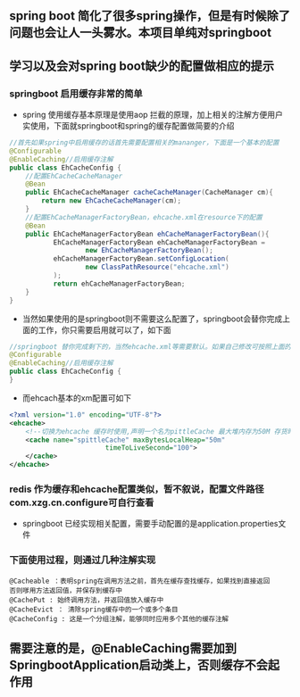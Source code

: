 ## spring boot 简化了很多spring操作，但是有时候除了问题也会让人一头雾水。本项目单纯对springboot
## 学习以及会对spring boot缺少的配置做相应的提示
###  springboot 启用缓存非常的简单
*  spring 使用缓存基本原理是使用aop 拦截的原理，加上相关的注解方便用户实使用，下面就springboot和spring的缓存配置做简要的介绍
```java
//首先如果spring中启用缓存的话首先需要配置相关的mananger，下面是一个基本的配置
@Configurable
@EnableCaching//启用缓存注解
public class EhCacheConfig {
    //配置EhCacheCacheManager
    @Bean
    public EhCacheCacheManager cacheCacheManager(CacheManager cm){
        return new EhCacheCacheManager(cm);
    }
    //配置EhCacheManagerFactoryBean，ehcache.xml在resource下的配置
    @Bean
    public EhCacheManagerFactoryBean ehCacheManagerFactoryBean(){
           EhCacheManagerFactoryBean ehCacheManagerFactoryBean =
                   new EhCacheManagerFactoryBean();
           ehCacheManagerFactoryBean.setConfigLocation(
                   new ClassPathResource("ehcache.xml")
           );
           return ehCacheManagerFactoryBean;
    }
}
```
* 当然如果使用的是springboot则不需要这么配置了，springboot会替你完成上面的工作，你只需要启用就可以了，如下面
```java
//springboot 替你完成剩下的，当然ehcache.xml等需要默认。如果自己修改可按照上面的来配置
@Configurable
@EnableCaching//启用缓存注解
public class EhCacheConfig {
}
```
* 而ehcach基本的xm配置可如下
```xml
<?xml version="1.0" encoding="UTF-8"?>
<ehcache>
    <!--切换为ehcache 缓存时使用,声明一个名为pittleCache 最大堆内存为50M 存货时间为100秒的缓存-->
    <cache name="spittleCache" maxBytesLocalHeap="50m"
                        timeToLiveSecond="100">
    </cache>
</ehcache>
```
### redis 作为缓存和ehcache配置类似，暂不叙说，配置文件路径com.xzg.cn.configure可自行查看
* springboot 已经实现相关配置，需要手动配置的是application.properties文件
### 下面使用过程，则通过几种注解实现
```
@Cacheable ：表明spring在调用方法之前，首先在缓存查找缓存，如果找到直接返回
否则嗲用方法返回值，并保存到缓存中
@CachePut : 始终调用方法，并返回值放入缓存中
@CacheEvict ： 清除spring缓存中的一个或多个条目
@CacheConfig : 这是一个分组注解，能够同时应用多个其他的缓存注解
```
## 需要注意的是，@EnableCaching需要加到SpringbootApplication启动类上，否则缓存不会起作用
